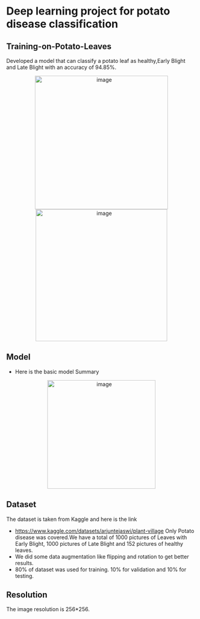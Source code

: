 # Deep learning project for potato disease classification
## Training-on-Potato-Leaves
  Developed a model that can classify a potato leaf as healthy,Early Blight and Late Blight with an accuracy of 94.85%.
  <p align="center">
  <img width="353" alt="image" src="https://github.com/Abdullah-Malhi/Potato-Disease-Classification/assets/167529778/5baa3a80-fe5d-49a4-b26c-4bad5311bef3">
  <img width="349" alt="image" src="https://github.com/Abdullah-Malhi/Potato-Disease-Classification/assets/167529778/99ea8168-0bbc-4048-ab48-3396e992c18d">
  </p>
  
## Model
* Here is the basic model Summary
<p align="center">
<img width="287" alt="image" src="https://github.com/Abdullah-Malhi/Potato-Disease-Classification/assets/167529778/bc718ad1-d583-4ba7-af5a-1af2f1d4d6e3">
</p>

## Dataset
The dataset is taken from Kaggle and here is the link
* https://www.kaggle.com/datasets/arjuntejaswi/plant-village
  Only Potato disease was covered.We have a total of 1000 pictures of Leaves with Early Blight, 1000 pictures of Late Blight and 152 pictures of healthy leaves.
* We did some data augmentation like flipping and rotation to get better results.
* 80% of dataset was used for training. 10% for validation and 10% for testing.
## Resolution
The  image resolution  is 256*256.
